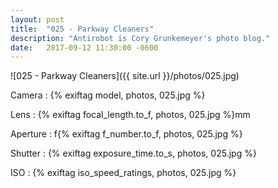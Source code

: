 ```yaml
---
layout: post
title:  "025 - Parkway Cleaners"
description: "Antirobot is Cory Grunkemeyer's photo blog."
date:   2017-09-12 11:30:00 -0600
---
```


![025 - Parkway Cleaners]({{ site.url }}/photos/025.jpg)

Camera
: {% exiftag model, photos, 025.jpg %}

Lens
: {% exiftag focal_length.to_f, photos, 025.jpg %}mm

Aperture
: f{% exiftag f_number.to_f, photos, 025.jpg %}

Shutter
: {% exiftag exposure_time.to_s, photos, 025.jpg %}

ISO
: {% exiftag iso_speed_ratings, photos, 025.jpg %}
